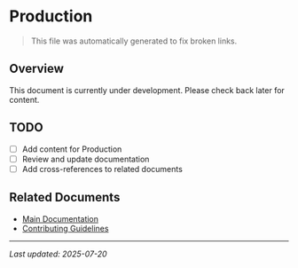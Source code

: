 # Production

> This file was automatically generated to fix broken links.

## Overview

This document is currently under development. Please check back later for content.

## TODO

- [ ] Add content for Production
- [ ] Review and update documentation
- [ ] Add cross-references to related documents

## Related Documents

- [Main Documentation](../index.md)
- [Contributing Guidelines](../CONTRIBUTING.md)

______________________________________________________________________

*Last updated: 2025-07-20*

